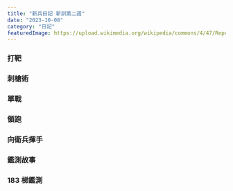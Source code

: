 ```yaml
---
title: "新兵日記 新訓第二週"
date: "2023-10-08"
category: "日記"
featuredImage: https://upload.wikimedia.org/wikipedia/commons/4/47/Republic_of_China_Army_%28ROCA%29_Logo.svg
---
```

### 打靶

### 刺槍術

### 單戰

### 領跑

### 向衛兵揮手

### 鑑測故事

### 183 梯鑑測
